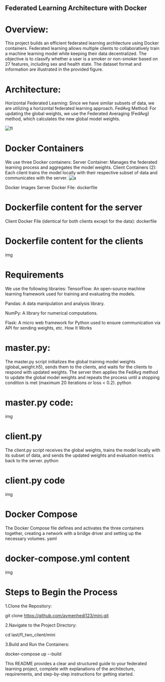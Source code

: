 ## Federated Learning Architecture with Docker
# Overview:

This project builds an efficient federated learning architecture using Docker containers. Federated learning allows multiple clients to collaboratively train a machine learning model while keeping their data decentralized. The objective is to classify whether a user is a smoker or non-smoker based on 27 features, including sex and health state. The dataset format and information are illustrated in the provided figure.
# Architecture:
Horizontal Federated Learning: Since we have similar subsets of data, we are utilizing a horizontal federated learning approach.
FedAvg Method: For updating the global weights, we use the Federated Averaging (FedAvg) method, which calculates the new global model weights.

![fl](https://github.com/aymenhedi123/mini/assets/103534291/3f1cc670-ea06-4021-bafc-cd107b6a4b26)

# Docker Containers
We use three Docker containers:
Server Container: Manages the federated learning process and aggregates the model weights.
Client Containers (2): Each client trains the model locally with their respective subset of data and communicates with the server.
![a](https://github.com/aymenhedi123/mini/assets/103534291/9957db15-5858-4da2-9813-6b1714f3c423)

Docker Images
Server Docker File:
dockerfile
# Dockerfile content for the server
Client Docker File (identical for both clients except for the data):
dockerfile
# Dockerfile content for the clients
img
# Requirements
We use the following libraries:
TensorFlow: An open-source machine learning framework used for training and evaluating the models.

Pandas: A data manipulation and analysis library.

NumPy: A library for numerical computations.

Flask: A micro web framework for Python used to ensure communication via API for sending weights, etc.
How It Works
# master.py:
 The master.py script initializes the global training model weights (global_weight.h5), sends them to the clients, and waits for the clients to respond with updated weights. The server then applies the FedAvg method to update the global model weights and repeats the process until a stopping condition is met (maximum 20 iterations or loss < 0.2).
python
# master.py code:
img
# client.py
The client.py script receives the global weights, trains the model locally with its subset of data, and sends the updated weights and evaluation metrics back to the server.
python
# client.py code
img
# Docker Compose
The Docker Compose file defines and activates the three containers together, creating a network with a bridge driver and setting up the necessary volumes.
yaml
# docker-compose.yml content
img
# Steps to Begin the Process
1.Clone the Repository:

git clone https://github.com/aymenhedi123/mini.git

2.Navigate to the Project Directory:

cd last/fl_two_client/mini 

3.Build and Run the Containers:

docker-compose up --build

This README provides a clear and structured guide to your federated learning project, complete with explanations of the architecture, requirements, and step-by-step instructions for getting started.




